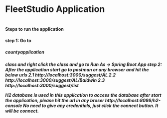 <h1>FleetStudio Application<h1>

<h4>Steps to run the application<h4>

step 1: Go to <h5>countyapplication<h5> class and right click the class and go to Run As -> Spring Boot App
step 2: After the application start go to postman or any browser and hit the below urls
  2.1 http://localhost:3000/suggest/AL
  2.2 http://localhost:3000/suggest/AL/Baldwin
  2.3 http://localhost:3000/suggest/list


H2 database is used in this application
to access the database after start the application, please hit the url in any broser http://localhost:8086/h2-console
No need to give any credentials, just click the connect button. It will be connect.

